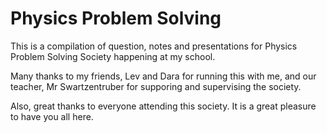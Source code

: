 # Physics Problem Solving

This is a compilation of question, notes and presentations for Physics Problem Solving Society happening at my school.

Many thanks to my friends, Lev and Dara for running this with me, and our teacher, Mr Swartzentruber for supporing and supervising the society.

Also, great thanks to everyone attending this society. It is a great pleasure to have you all here.
